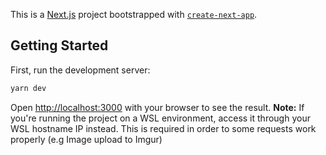 This is a [Next.js](https://nextjs.org) project bootstrapped with [`create-next-app`](https://nextjs.org/docs/app/api-reference/cli/create-next-app).

## Getting Started

First, run the development server:

```bash
yarn dev
```

Open [http://localhost:3000](http://localhost:3000) with your browser to see the result.
**Note:** If you're running the project on a WSL environment, access it through your WSL hostname IP instead. This is required in order to some requests work properly (e.g Image upload to Imgur)
